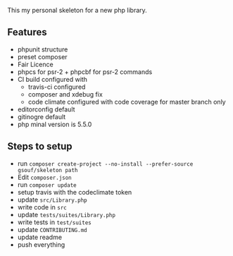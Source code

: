 This my personal skeleton for a new php library. 

Features
--------

* phpunit structure
* preset composer
* Fair Licence
* phpcs for psr-2 + phpcbf for psr-2 commands
* CI build configured with
    * travis-ci configured
    * composer and xdebug fix
    * code climate configured with code coverage for master branch only
* editorconfig default 
* gitinogre default
* php minal version is 5.5.0


Steps to setup
--------------

- run ``composer create-project --no-install --prefer-source gsouf/skeleton path``
- Edit ``composer.json``
- run ``composer update``
- setup travis with the codeclimate token
- update ``src/Library.php``
- write code in ``src``
- update ``tests/suites/Library.php``
- write tests in ``test/suites``
- update ``CONTRIBUTING.md``
- update readme
- push everything
